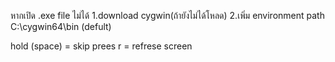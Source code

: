 หากเปิด .exe file ไม่ได้
1.download cygwin(ถ้ายังไม่ได้โหลด)
2.เพิ่ม environment path C:\cygwin64\bin (defult)

hold (space) = skip
prees r = refrese screen
